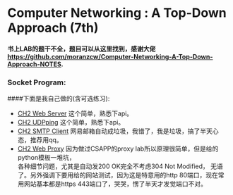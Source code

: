 # Computer Networking : A Top-Down Approach (7th)
#### 书上LAB的题干不全，题目可以从这里找到，感谢大佬 https://github.com/moranzcw/Computer-Networking-A-Top-Down-Approach-NOTES.

### Socket Program: 
####下面是我自己做的(含可选练习):
* [CH2 Web Server](CH2/Programing/WebServer) 这个简单，熟悉下api。
* [CH2 UDPping](CH2/Programing/UDPping) 这个简单，熟悉下api。
* [CH2 SMTP Client](CH2/Programing/SMTP) 网易邮箱自动成垃圾，我错了，我是垃圾，搞了半天心态，推荐用qq。
* [CH2 Web Proxy](CH2/Programing/WebProxy) 因为做过CSAPP的proxy lab所以原理很简单，但是给的python模板一堆坑，<br>各种细节问题，尤其是自动发200 OK完全不考虑304 Not Modified，
  无语了。另外强调下要用给的网站测试，因为这是特意用的http 80端口，现在常用网站基本都是https 443端口了，哭哭，愣了半天才发觉端口不对。
  

